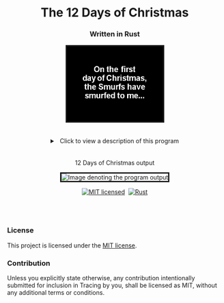 <h1 align="center">The 12 Days of Christmas
  <h3 align="center">Written in Rust</h3>
</h1>
<p align="center"> 
        <img src = "images/Twelve_Smurfs_Of_Christmas.gif" alt="Image denoting the 12 Smurfs of Christmas"
          width="225"
          height="175"
          border="3"
        />
</p>

<br>
<details>
  <summary align="center">&ensp;Click to view a description of this program </summary><p></p>
  
  &ensp;&ensp;Programatically, "The 12 Days of Christmas" has been constructed in different programming languages and in multiple ways.&ensp;&ensp;What follows is my rendition as written using the Rust language.
  <br>
  <br>
  &ensp;&ensp;Within the for loop of the main function, each of the inclusive 12 days is being passed to the gen_verse function.&ensp;The first line within gen_verse formats the day/number argument as an ordinal number, i.e. (1st, 2nd, 3rd, 4th, ...) and assigns the value to the variable 'ordinal_suffix'.&ensp; &ensp;Next, work is performed with the one consistent phrase in the lyric _"On the {} day of Christmas my true love sent to me:"._&ensp;&ensp;This phrase is converted, along with the ordinal_suffix variable, into a string using the format! macro, which is assigned to the variable 'begin'.
  <br>
  <br>
  &ensp;&ensp;The final piece of the function deals with displaying the Christmas presents.&ensp;&ensp;A constant array housing the gifts is constructed in decending order.&ensp;&ensp;After skipping '12 - n' items in the array, beginning with the first item, which is "Twelve drummers drumming", the remaining items are iterated over for that day and any previous day(s).&ensp;&ensp;For each iteration, a new line character is appended and then the lyric is appended to the 'begin' variable.&ensp;&ensp;At the completion of that days' iteration, the 'begin' variable is returned from the gen_verse function to the calling function and printed.&ensp;&ensp;This process is completed for each 'day' value passed to gen_verse.&ensp;&ensp;The output can be viewed in the image below.
  <br>
  <br>
  Thanks for reading and do reach out and let me know if you have any questions or concerns.&nbsp;&nbsp;Click 'Star' if you like the program.&nbsp;&nbsp;All suggestions, constructive, even non-constructive,&nbsp;will be welcoming<img src = "images/ok.png" alt="Image denoting Ok"
          width="30"
          height="20"
          border="0"
        />.&nbsp;&nbsp;The source code can be viewed in the [src/main](https://github.com/nagashi/xmas_carol/blob/main/src/main.rs) folder for those unfamiliar with the Rust language.
 </details>  
<br><br>
<div align="center">12 Days of Christmas output</div>
<p align="center">
        <img src = "images/output.gif" alt="Image denoting the program output"
          width="225"
          height="175"
          border="3"
        />
</p>
<div align="center"> 

[![MIT licensed][mit-badge]][mit-url]&nbsp;&nbsp;[![Rust](https://img.shields.io/badge/rust-%23000000.svg?style=for-the-badge&logo=rust&logoColor=white)](https://www.rust-lang.org/)

</div>
<br>
<br>
<p>

### License

This project is licensed under the&nbsp;[MIT license](LICENSE).

[mit-badge]: https://img.shields.io/badge/license-MIT-blue.svg
[mit-url]: LICENSE
### Contribution

Unless you explicitly state otherwise, any contribution intentionally submitted
for inclusion in Tracing by you, shall be licensed as MIT, without any additional
terms or conditions.

</p>
